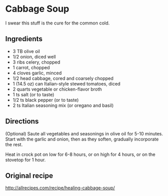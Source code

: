 Cabbage Soup
============

I swear this stuff is the cure for the common cold.

Ingredients
-----------

- 3 TB olive oil
- 1/2 onion, diced well
- 3 ribs celery, chopped
- 1 carrot, chopped
- 4 cloves garlic, minced
- 1/2 head cabbage, cored and coarsely chopped
- 1 (14.5 oz) can Italian-style stewed tomatoes, diced
- 2 quarts vegetable or chicken-flavor broth
- 1 ts salt (or to taste)
- 1/2 ts black pepper (or to taste)
- 2 ts Italian seasoning mix (or oregano and basil)

Directions
----------
(Optional) Saute all vegetables and seasonings in olive oil for 5-10 minutes. Start with the garlic and onion, then as they soften, gradually incorporate the rest.

Heat in crock pot on low for 6-8 hours, or on high for 4 hours, or on the stovetop for 1 hour.

Original recipe
---------------

http://allrecipes.com/recipe/healing-cabbage-soup/
